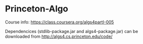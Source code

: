 Princeton-Algo
==============

Course info:
https://class.coursera.org/algs4partI-005

Dependencices (stdlib-package.jar and algs4-package.jar) can be downloaded from http://algs4.cs.princeton.edu/code/
